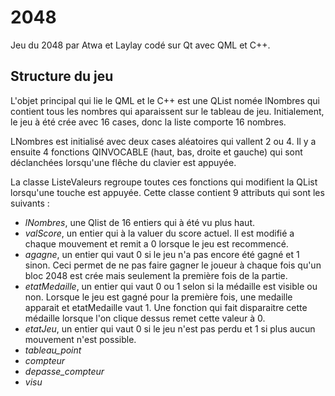 # 2048
Jeu du 2048 par Atwa et Laylay codé sur Qt avec QML et C++.

## Structure du jeu
L'objet principal qui lie le QML et le C++ est une QList<int> nomée lNombres qui contient tous les nombres qui aparaissent sur le tableau de jeu. Initialement, le jeu à été crée avec 16 cases, donc la liste comporte 16 nombres.
  
LNombres est initialisé avec deux cases aléatoires qui vallent 2 ou 4. Il y a ensuite 4 fonctions QINVOCABLE (haut, bas, droite et gauche) qui sont déclanchées lorsqu'une flêche du clavier est appuyée.

La classe ListeValeurs regroupe toutes ces fonctions qui modifient la QList lorsqu'une touche est appuyée. Cette classe contient 9 attributs qui sont les suivants : 

- *lNombres*, une Qlist de 16 entiers qui à été vu plus haut.
- *valScore*, un entier qui à la valuer du score actuel. Il est modifié a chaque mouvement et remit a 0 lorsque le jeu est recommencé.
- *agagne*, un entier qui vaut 0 si le jeu n'a pas encore été gagné et 1 sinon. Ceci permet de ne pas faire gagner le joueur à chaque fois qu'un bloc 2048 est crée mais seulement la première fois de la partie.
- *etatMedaille*, un entier qui vaut 0 ou 1 selon si la médaille est visible ou non. Lorsque le jeu est gagné pour la première fois, une medaille apparait et etatMedaille vaut 1. Une fonction qui fait disparaitre cette médaille lorsque l'on clique dessus remet cette valeur à 0.
- *etatJeu*, un entier qui vaut 0 si le jeu n'est pas perdu et 1 si plus aucun mouvement n'est possible.
- *tableau_point*
- *compteur*
- *depasse_compteur*
- *visu*
